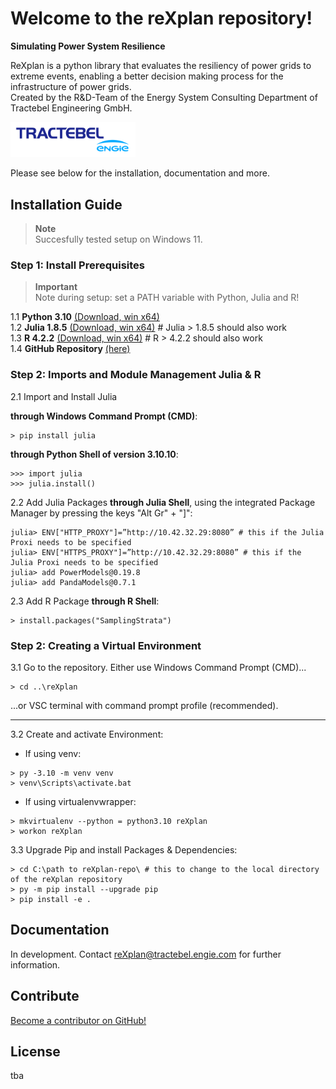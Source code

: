 # Welcome to the reXplan repository!

**Simulating Power System Resilience**

ReXplan is a python library that evaluates the resiliency of power grids to extreme events, enabling a better decision making process for the infrastructure of power grids. <br>
Created by the R&D-Team of the Energy System Consulting Department of Tractebel Engineering GmbH.

<img src="./docs/source/_static/ENGIE_tractebel_solid_BLUE_RGB_300.png" alt="tractebel_logo" width="200"/>

Please see below for the installation, documentation and more.

## Installation Guide

> **Note**<br>
Succesfully tested setup on Windows 11.

### Step 1: Install Prerequisites

> **Important**<br>
Note during setup: set a PATH variable with Python, Julia and R!

1.1 **Python 3.10** [(Download, win x64)](https://www.python.org/ftp/python/3.10.10/python-3.10.10-amd64.exe)\
1.2 **Julia 1.8.5** [(Download, win x64)](https://julialang-s3.julialang.org/bin/winnt/x64/1.8/julia-1.8.5-win64.exe) # Julia > 1.8.5 should also work <br>
1.3 **R 4.2.2** [(Download, win x64)](https://ftp.fau.de/cran/bin/windows/base/old/4.2.2) # R > 4.2.2 should also work <br>
1.4 **GitHub Repository** [(here)](https://github.com/Tractebel-Engineering/reXplan-repo)

### Step 2: Imports and Module Management Julia & R
2.1 Import and Install Julia 

**through Windows Command Prompt (CMD)**:
```
> pip install julia
```

**through Python Shell of version 3.10.10**:
```
>>> import julia
>>> julia.install()
```

2.2 Add Julia Packages **through Julia Shell**, using the integrated Package Manager by pressing the keys "Alt Gr" + "]":
```
julia> ENV["HTTP_PROXY"]=”http://10.42.32.29:8080” # this if the Julia Proxi needs to be specified
julia> ENV["HTTPS_PROXY"]=”http://10.42.32.29:8080” # this if the Julia Proxi needs to be specified
julia> add PowerModels@0.19.8
julia> add PandaModels@0.7.1

```

2.3 Add R Package **through R Shell**:
```
> install.packages("SamplingStrata")
```

### Step 2: Creating a Virtual Environment

3.1 Go to the repository. Either use Windows Command Prompt (CMD)...
```
> cd ..\reXplan
```

...or VSC terminal with command prompt profile (recommended).

---

3.2 Create and activate Environment:

- If using venv:
```
> py -3.10 -m venv venv
> venv\Scripts\activate.bat
```

- If using virtualenvwrapper:
```
> mkvirtualenv --python = python3.10 reXplan
> workon reXplan
```

3.3 Upgrade Pip and install Packages & Dependencies:

```
> cd C:\path to reXplan-repo\ # this to change to the local directory of the reXplan repository
> py -m pip install --upgrade pip
> pip install -e .
```

## Documentation
In development. Contact reXplan@tractebel.engie.com for further information.

## Contribute
[Become a contributor on GitHub!](https://github.com/Tractebel-Engineering/reXplan-repo)

## License
tba
